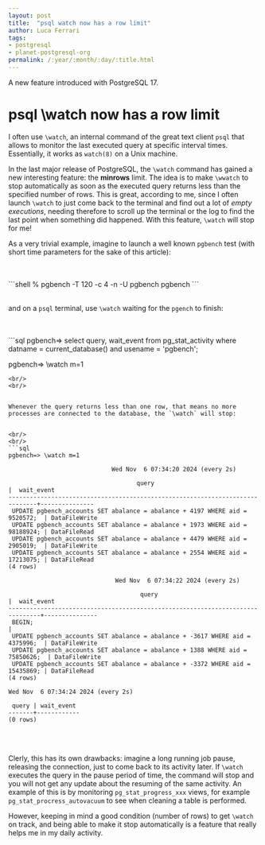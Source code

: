 ```yaml
---
layout: post
title:  "psql watch now has a row limit"
author: Luca Ferrari
tags:
- postgresql
- planet-postgresql-org
permalink: /:year/:month/:day/:title.html
---
```

A new feature introduced with PostgreSQL 17.

# psql \watch now has a row limit

I often use `\watch`, an internal command of the great text client `psql` that allows to monitor the last executed query at specific interval times.
Essentially, it works as `watch(8)` on a Unix machine.

In the last major release of PostgreSQL, the `\watch` command has gained a new interesting feature: the **minrows** limit. The idea is to make `\wwatch` to stop automatically as soon as the executed query returns less than the specified number of rows.
This is great, according to me, since I often launch `\watch` to just come back to the terminal and find out a lot of *empty executions*, needing therefore to scroll up the terminal or the log to find the last point when something did happened. With this feature, `\watch` will stop for me!

As a very trivial example, imagine to launch a well known `pgbench` test (with short time parameters for the sake of this article):

<br/>
<br/>
```shell
% pgbench -T 120 -c 4 -n -U pgbench pgbench
```
<br/>
<br/>

and on a `psql` terminal, use `\watch` waiting for the `pgench` to finish:

<br/>
<br/>
```sql
pgbench=> select query, wait_event
          from pg_stat_activity
		  where datname = current_database() and usename = 'pgbench';

pgbench=> \watch m=1
```
<br/>
<br/>


Whenever the query returns less than one row, that means no more processes are connected to the database, the `\watch` will stop:


<br/>
<br/>
```sql
pgbench=> \watch m=1

                             Wed Nov  6 07:34:20 2024 (every 2s)

                                    query                                     |  wait_event
------------------------------------------------------------------------------+---------------
 UPDATE pgbench_accounts SET abalance = abalance + 4197 WHERE aid = 9520572;  | DataFileWrite
 UPDATE pgbench_accounts SET abalance = abalance + 1973 WHERE aid = 98188924; | DataFileRead
 UPDATE pgbench_accounts SET abalance = abalance + 4479 WHERE aid = 2905019;  | DataFileWrite
 UPDATE pgbench_accounts SET abalance = abalance + 2554 WHERE aid = 17213075; | DataFileRead
(4 rows)

                              Wed Nov  6 07:34:22 2024 (every 2s)

                                     query                                     |  wait_event
-------------------------------------------------------------------------------+---------------
 BEGIN;                                                                        |
 UPDATE pgbench_accounts SET abalance = abalance + -3617 WHERE aid = 4375996;  | DataFileWrite
 UPDATE pgbench_accounts SET abalance = abalance + 1388 WHERE aid = 75850626;  | DataFileWrite
 UPDATE pgbench_accounts SET abalance = abalance + -3372 WHERE aid = 15435869; | DataFileRead
(4 rows)

Wed Nov  6 07:34:24 2024 (every 2s)

 query | wait_event
-------+------------
(0 rows)

```
<br/>
<br/>

Clerly, this has its own drawbacks: imagine a long running job pause, releasing the connection, just to come back to its activity later. If `\watch` executes the query in the pause period of time, the command will stop and you will not get any update about the resuming of the same activity.
An example of this is by monitoring `pg_stat_progress_xxx` views, for example `pg_stat_procress_autovacuum` to see when cleaning a table is performed.

However, keeping in mind a good condition (number of rows) to get `\watch` on track, and being able to make it stop automatically is a feature that really helps me in my daily activity.
